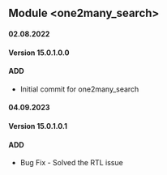 ## Module <one2many_search>

#### 02.08.2022
#### Version 15.0.1.0.0
#### ADD
- Initial commit for one2many_search


#### 04.09.2023
#### Version 15.0.1.0.1
#### ADD
- Bug Fix - Solved the RTL issue
